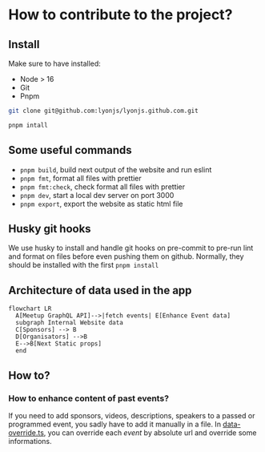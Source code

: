 # How to contribute to the project?

## Install

Make sure to have installed:

- Node > 16
- Git
- Pnpm

```bash
git clone git@github.com:lyonjs/lyonjs.github.com.git

pnpm intall
```

## Some useful commands

- `pnpm build`, build next output of the website and run eslint
- `pnpm fmt`, format all files with prettier
- `pnpm fmt:check`, check format all files with prettier
- `pnpm dev`, start a local dev server on port 3000
- `pnpm export`, export the website as static html file

## Husky git hooks

We use husky to install and handle git hooks on pre-commit to pre-run lint and format on files before even pushing them on github.
Normally, they should be installed with the first `pnpm install`

## Architecture of data used in the app

```mermaid
flowchart LR
  A[Meetup GraphQL API]-->|fetch events| E[Enhance Event data]
  subgraph Internal Website data
  C[Sponsors] --> B
  D[Organisators] -->B
  E-->B[Next Static props]
  end
```

## How to?

### How to enhance content of past events?

If you need to add sponsors, videos, descriptions, speakers to a passed or programmed event, you sadly have to add it manually in a file.
In [data-override.ts](./data/data-override.ts), you can override each _event_ by absolute url and override some informations.
